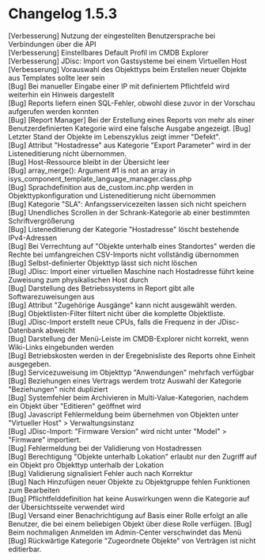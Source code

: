 # Changelog 1.5.3

[Verbesserung]  Nutzung der eingestellten Benutzersprache bei Verbindungen über die API<br>
[Verbesserung]  Einstellbares Default Profil im CMDB Explorer<br>
[Verbesserung]  JDisc: Import von Gastsysteme bei einem Virtuellen Host<br>
[Verbesserung]  Vorauswahl des Objekttyps beim Erstellen neuer Objekte aus Templates sollte leer sein<br>
[Bug]           Bei manueller Eingabe einer IP mit definiertem Pflichtfeld wird weiterhin ein Hinweis dargestellt<br>
[Bug]           Reports liefern einen SQL-Fehler, obwohl diese zuvor in der Vorschau aufgerufen werden konnten<br>
[Bug]           [Report Manager] Bei der Erstellung eines Reports von mehr als einer Benutzerdefinierten Kategorie wird eine falsche Ausgabe angezeigt.
[Bug]           Letzter Stand der Objekte im Lebenszyklus zeigt immer "Defekt".<br>
[Bug]           Attribut "Hostadresse" aus Kategorie "Export Parameter" wird in der Listeneditierung nicht übernommen.<br>
[Bug]           Host-Ressource bleibt in der Übersicht leer<br>
[Bug]           array_merge(): Argument #1 is not an array in isys_component_template_language_manager.class.php<br>
[Bug]           Sprachdefinition aus de_custom.inc.php werden in Objekttypkonfiguration und Listeneditierung nicht übernommen<br>
[Bug]           Kategorie "SLA": Anfangsservicezeiten lassen sich nicht speichern<br>
[Bug]           Unendliches Scrollen in der Schrank-Kategorie ab einer bestimmten Schriftvergrößerung<br>
[Bug]           Listeneditierung der Kategorie "Hostadresse" löscht bestehende IPv4-Adressen<br>
[Bug]           Bei Verrechtung auf "Objekte unterhalb eines Standortes" werden die Rechte bei umfangreichen CSV-Imports nicht vollständig übernommen<br>
[Bug]           Selbst-definierter Objekttyp lässt sich nicht löschen<br>
[Bug]           JDisc: Import einer virtuellen Maschine nach Hostadresse führt keine Zuweisung zum physikalischen Host durch<br>
[Bug]           Darstellung des Betriebssystems in Report gibt alle Softwarezuweisungen aus<br>
[Bug]           Attribut "Zugehörige Ausgänge" kann nicht ausgewählt werden.<br>
[Bug]           Objektlisten-Filter filtert nicht über die komplette Objektliste.<br>
[Bug]           JDisc-Import erstellt neue CPUs, falls die Frequenz in der JDisc-Datenbank abweicht<br>
[Bug]           Darstellung der Menü-Leiste im CMDB-Explorer nicht korrekt, wenn Wiki-Links eingebunden werden<br>
[Bug]           Betriebskosten werden in der Eregebnisliste des Reports ohne Einheit ausgegeben.<br>
[Bug]           Servicezuweisung im Objekttyp "Anwendungen" mehrfach verfügbar<br>
[Bug]           Beziehungen eines Vertrags werdem trotz Auswahl der Kategorie "Beziehungen" nicht dupliziert<br>
[Bug]           Systemfehler beim Archivieren in Multi-Value-Kategorien, nachdem ein Objekt über "Editieren" geöffnet wird<br>
[Bug]           Javascript Fehlermeldung beim übernehmen von Objekten unter "Virtueller Host" > Verwaltungsinstanz<br>
[Bug]           JDisc-Import: "Firmware Version" wird nicht unter "Model" > "Firmware" importiert.<br>
[Bug]           Fehlermeldung bei der Validierung von Hostadressen<br>
[Bug]           Berechtigung "Objekte unterhalb Lokation" erlaubt nur den Zugriff auf ein Objekt pro Objekttyp unterhalb der Lokation<br>
[Bug]           Validierung signalisiert Fehler auch nach Korrektur<br>
[Bug]           Nach Hinzufügen neuer Objekte zu Objektgruppe fehlen Funktionen zum Bearbeiten<br>
[Bug]           Pflichtfelddefinition hat keine Auswirkungen wenn die Kategorie auf der Übersichtsseite verwendet wird<br>
[Bug]           Versand einer Benachrichtigung auf Basis einer Rolle erfolgt an alle Benutzer, die bei einem beliebigen Objekt über diese Rolle verfügen.
[Bug]           Beim nochmaligen Anmelden im Admin-Center verschwindet das Menü<br>
[Bug]           Rückwärtige Kategorie "Zugeordnete Objekte" von Verträgen ist nicht editierbar.<br>

